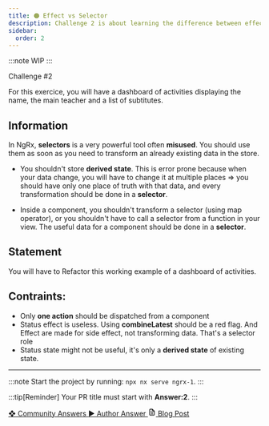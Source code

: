 ```yaml
---
title: 🟠 Effect vs Selector
description: Challenge 2 is about learning the difference between effects and selectors in NgRx
sidebar:
  order: 2
---
```


:::note
WIP
:::

<div class="chip">Challenge #2</div>

For this exercice, you will have a dashboard of activities displaying the name, the main teacher and a list of subtitutes.

## Information

In NgRx, **selectors** is a very powerful tool often **misused**. You should use them as soon as you need to transform an already existing data in the store.

- You shouldn't store **derived state**. This is error prone because when your data change, you will have to change it at multiple places => you should have only one place of truth with that data, and every transformation should be done in a **selector**.

- Inside a component, you shouldn't transform a selector (using map operator), or you shouldn't have to call a selector from a function in your view. The useful data for a component should be done in a **selector**.

## Statement

You will have to Refactor this working example of a dashboard of activities.

## Contraints:

- Only **one action** should be dispatched from a component
- Status effect is useless. Using **combineLatest** should be a red flag. And Effect are made for side effect, not transforming data. That's a selector role
- Status state might not be useful, it's only a **derived state** of existing state.

---

:::note
Start the project by running: `npx nx serve ngrx-1`.
:::

:::tip[Reminder]
Your PR title must start with <b>Answer:2</b>.
:::

<div class="article-footer">
  <a
    href="https://github.com/tomalaforge/angular-challenges/pulls?q=label%3A2+label%3Aanswer"
    alt="Effect vs Selector community solutions">
    ❖ Community Answers
  </a>
  <a
    href='https://github.com/tomalaforge/angular-challenges/pulls?q=label%3A2+label%3A'
    alt="Effect vs Selector solution author">
    ▶︎ Author Answer
  </a>
  <a
    href='https://medium.com/@thomas.laforge/ngrx-effect-vs-reducer-vs-selector-58337ab59043'
    target="_blank"
    rel="noopener noreferrer"
    alt="Effect vs Selector blog article">
    <svg aria-hidden="true" class="astro-yzt5nm4y astro-lq7oo3uf" width="16" height="16" viewBox="0 0 24 24" fill="currentColor" style="--sl-icon-size: 1.5rem;"><path d="M9 10h1a1 1 0 1 0 0-2H9a1 1 0 0 0 0 2Zm0 2a1 1 0 0 0 0 2h6a1 1 0 0 0 0-2H9Zm11-3.06a1.3 1.3 0 0 0-.06-.27v-.09c-.05-.1-.11-.2-.19-.28l-6-6a1.07 1.07 0 0 0-.28-.19h-.09a.88.88 0 0 0-.33-.11H7a3 3 0 0 0-3 3v14a3 3 0 0 0 3 3h10a3 3 0 0 0 3-3V8.94Zm-6-3.53L16.59 8H15a1 1 0 0 1-1-1V5.41ZM18 19a1 1 0 0 1-1 1H7a1 1 0 0 1-1-1V5a1 1 0 0 1 1-1h5v3a3 3 0 0 0 3 3h3v9Zm-3-3H9a1 1 0 0 0 0 2h6a1 1 0 0 0 0-2Z"></path></svg>
     Blog Post
  </a>
</div>
